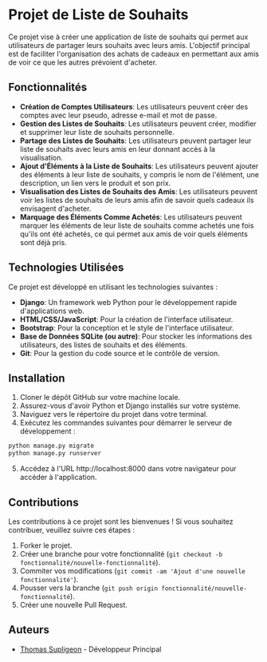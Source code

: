 # Projet de Liste de Souhaits

Ce projet vise à créer une application de liste de souhaits qui permet aux utilisateurs de partager leurs souhaits avec leurs amis. L'objectif principal est de faciliter l'organisation des achats de cadeaux en permettant aux amis de voir ce que les autres prévoient d'acheter.

## Fonctionnalités

- **Création de Comptes Utilisateurs**: Les utilisateurs peuvent créer des comptes avec leur pseudo, adresse e-mail et mot de passe.
- **Gestion des Listes de Souhaits**: Les utilisateurs peuvent créer, modifier et supprimer leur liste de souhaits personnelle.
- **Partage des Listes de Souhaits**: Les utilisateurs peuvent partager leur liste de souhaits avec leurs amis en leur donnant accès à la visualisation.
- **Ajout d'Éléments à la Liste de Souhaits**: Les utilisateurs peuvent ajouter des éléments à leur liste de souhaits, y compris le nom de l'élément, une description, un lien vers le produit et son prix.
- **Visualisation des Listes de Souhaits des Amis**: Les utilisateurs peuvent voir les listes de souhaits de leurs amis afin de savoir quels cadeaux ils envisagent d'acheter.
- **Marquage des Éléments Comme Achetés**: Les utilisateurs peuvent marquer les éléments de leur liste de souhaits comme achetés une fois qu'ils ont été achetés, ce qui permet aux amis de voir quels éléments sont déjà pris.

## Technologies Utilisées

Ce projet est développé en utilisant les technologies suivantes :

- **Django**: Un framework web Python pour le développement rapide d'applications web.
- **HTML/CSS/JavaScript**: Pour la création de l'interface utilisateur.
- **Bootstrap**: Pour la conception et le style de l'interface utilisateur.
- **Base de Données SQLite (ou autre)**: Pour stocker les informations des utilisateurs, des listes de souhaits et des éléments.
- **Git**: Pour la gestion du code source et le contrôle de version.

## Installation

1. Cloner le dépôt GitHub sur votre machine locale.
2. Assurez-vous d'avoir Python et Django installés sur votre système.
3. Naviguez vers le répertoire du projet dans votre terminal.
4. Exécutez les commandes suivantes pour démarrer le serveur de développement :

```bash
python manage.py migrate
python manage.py runserver
```

5. Accédez à l'URL http://localhost:8000 dans votre navigateur pour accéder à l'application.

## Contributions

Les contributions à ce projet sont les bienvenues ! Si vous souhaitez contribuer, veuillez suivre ces étapes :

1. Forker le projet.
2. Créer une branche pour votre fonctionnalité (`git checkout -b fonctionnalité/nouvelle-fonctionnalité`).
3. Commiter vos modifications (`git commit -am 'Ajout d'une nouvelle fonctionnalité'`).
4. Pousser vers la branche (`git push origin fonctionnalité/nouvelle-fonctionnalité`).
5. Créer une nouvelle Pull Request.

## Auteurs

- [Thomas Supligeon](lien_vers_votre_profil_github) - Développeur Principal